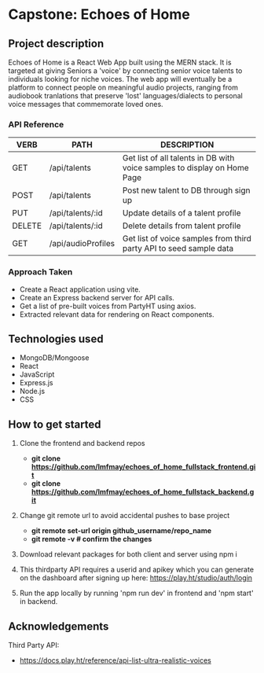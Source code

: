 # Capstone: Echoes of Home
## Project description
Echoes of Home is a React Web App built using the MERN stack. It is targeted at giving Seniors a 'voice' by connecting senior voice talents to individuals looking for niche voices. The web app will eventually be a platform to connect people on meaningful audio projects, ranging from audiobook tranlations that preserve 'lost' languages/dialects to personal voice messages that commemorate loved ones.

### API Reference
   VERB 		 | 		  PATH 		 |  	 DESCRIPTION
------------ | ------------- | -------------------
GET | /api/talents | Get list of all talents in DB with voice samples to display on Home Page |
POST | /api/talents | Post new talent to DB through sign up |
PUT | /api/talents/:id | Update details of a talent profile |
DELETE | /api/talents/:id | Delete details from talent profile |
GET | /api/audioProfiles | Get list of voice samples from third party API to seed sample data |

### Approach Taken
- Create a React application using vite.
- Create an Express backend server for API calls.
- Get a list of pre-built voices from PartyHT using axios.
- Extracted relevant data for rendering on React components.

## Technologies used
- MongoDB/Mongoose
- React
- JavaScript
- Express.js
- Node.js
- CSS

## How to get started
1. Clone the frontend and backend repos
    - **git clone https://github.com/lmfmay/echoes_of_home_fullstack_frontend.git**
    - **git clone https://github.com/lmfmay/echoes_of_home_fullstack_backend.git**


2. Change git remote url to avoid accidental pushes to base project
    - **git remote set-url origin github_username/repo_name**
    - **git remote -v # confirm the changes**

3. Download relevant packages for both client and server using npm i

4. This thirdparty API requires a userid and apikey which you can generate on the dashboard after signing up here: https://play.ht/studio/auth/login

5. Run the app locally by running 'npm run dev' in frontend and 'npm start' in backend.

## Acknowledgements
Third Party API:
- https://docs.play.ht/reference/api-list-ultra-realistic-voices